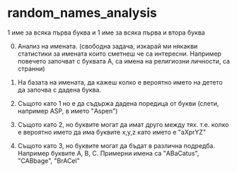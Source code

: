 # random_names_analysis

1 име за всяка първа буква и
1 име за всяка първа и втора буква

0. Анализ на имената. (свободна задача, изкарай ми някакви статистики за имената които сметнеш че са интересни. Например повечето започват с буквата А, са имена на религиозни личности, са странни)

1. На базата на имената, да кажеш колко е вероятно името на детето да започва с дадена буква.

2. Същото като 1 но е да съдържа дадена поредица от букви (слети, например ASP, в името "Aspen")

3. Същото като 2, но буквите могат да имат друго между тях. т.е. колко е вероятно името да има буквите  x,y,z като името е "aXprYZ"

4. Същото като 3, но буквите могат да бъдат в различна подредба. Например буквите A, B, C. Примерни имена са "ABaCatus", "CABbage", "BrACel"
